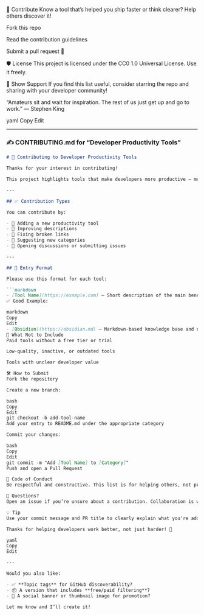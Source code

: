 🤝 Contribute
Know a tool that’s helped you ship faster or think clearer?
Help others discover it!

Fork this repo

Read the contribution guidelines

Submit a pull request 🚀

🛡 License
This project is licensed under the CC0 1.0 Universal License. Use it freely.

🌟 Show Support
If you find this list useful, consider starring the repo and sharing with your developer community!

“Amateurs sit and wait for inspiration. The rest of us just get up and go to work.”
— Stephen King

yaml
Copy
Edit

---

### ✍️ CONTRIBUTING.md for “Developer Productivity Tools”

```markdown
# 🤝 Contributing to Developer Productivity Tools

Thanks for your interest in contributing!

This project highlights tools that make developers more productive — mentally, practically, or technically. If you've found a tool that helped you work smarter, we want to hear about it.

---

## ✅ Contribution Types

You can contribute by:

- 🔧 Adding a new productivity tool
- 🧹 Improving descriptions
- 🔗 Fixing broken links
- 🧠 Suggesting new categories
- 💬 Opening discussions or submitting issues

---

## 📝 Entry Format

Please use this format for each tool:

```markdown
- [Tool Name](https://example.com) – Short description of the main benefit.
✅ Good Example:

markdown
Copy
Edit
- [Obsidian](https://obsidian.md) – Markdown-based knowledge base and note-taking tool with powerful backlinking.
🚫 What Not to Include
Paid tools without a free tier or trial

Low-quality, inactive, or outdated tools

Tools with unclear developer value

🛠 How to Submit
Fork the repository

Create a new branch:

bash
Copy
Edit
git checkout -b add-tool-name
Add your entry to README.md under the appropriate category

Commit your changes:

bash
Copy
Edit
git commit -m "Add [Tool Name] to [Category]"
Push and open a Pull Request

🙏 Code of Conduct
Be respectful and constructive. This list is for helping others, not promoting spammy products or tools.

💬 Questions?
Open an issue if you’re unsure about a contribution. Collaboration is welcome!

💡 Tip
Use your commit message and PR title to clearly explain what you're adding or updating.

Thanks for helping developers work better, not just harder! 🚀

yaml
Copy
Edit

---

Would you also like:

- ✅ **Topic tags** for GitHub discoverability?  
- 📦 A version that includes **free/paid filtering**?  
- 🧠 A social banner or thumbnail image for promotion?

Let me know and I’ll create it!






